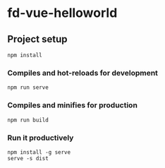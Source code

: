 # fd-vue-helloworld

## Project setup

```
npm install
```

### Compiles and hot-reloads for development

```
npm run serve
```

### Compiles and minifies for production

```
npm run build
```

### Run it productively

```
npm install -g serve
serve -s dist
```
